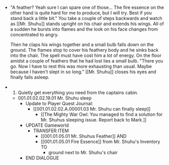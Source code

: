 - "A feather? Yeah sure I can spare one of those… The fire essence on the other hand is quite hard for me to produce, but I will try. Best if you stand back a little bit." You take a couple of steps backwards and watch as [[Mr. Shuhu]] stands upright on his chair and extends his wings. All of a sudden he bursts into flames and the look on his face changes from concentrated to angry. 
  
  Then he claps his wings together and a small bulb falls down on the ground. The flames stop to cover his feathery body and he sinks back into the chair. The spell must have cost him a lot of energy. On the floor amidst a couple of feathers that he had lost lies a small bulb. "There you go. Now I have to rest this was more exhausting than usual. Maybe because I haven't slept in so long." [[Mr. Shuhu]] closes his eyes and finally falls asleep.
- 1. Quietly get everything you need from the captains cabin.
	- 001.01.02.02.19.01 Mr. Shuhu sleep
		- Update to Player Quest Journal:
			- [[001.01.02.02.A.00001.03 Mr. Shuhu can finally sleep]]
				- [[The Mighty War Owl: You managed to find a solution for Mr. Shuhus sleeping issue. Report back to Mark.]]
		- UPDATE Gameworld
			- TRANSFER ITEM
				- [[001.01.05.01 Mr. Shuhus Feather]] AND
				- [[001.01.05.01 Fire Essence]] from Mr. Shuhu's Inventory TO
					- ground next to Mr. Shuhu's chair
		- END DIALOGUE